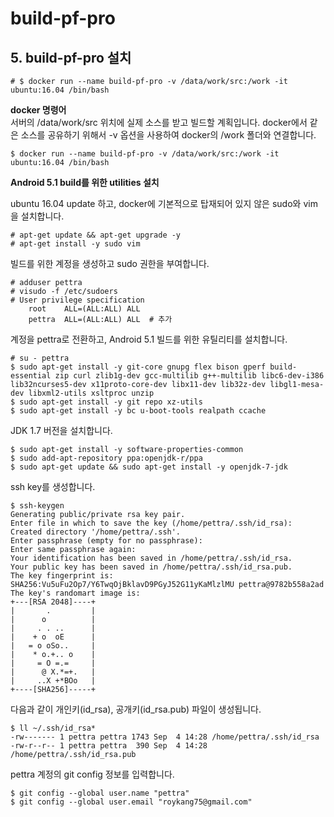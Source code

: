 # build-pf-pro

## 5. build-pf-pro 설치
```
# $ docker run --name build-pf-pro -v /data/work/src:/work -it ubuntu:16.04 /bin/bash
```

**docker 명령어**  
서버의 /data/work/src 위치에 실제 소스를 받고 빌드할 계획입니다. docker에서 같은 소스를 공유하기 위해서 -v 옵션을 사용하여 docker의 /work 폴더와 연결합니다.  
```
$ docker run --name build-pf-pro -v /data/work/src:/work -it ubuntu:16.04 /bin/bash
```

**Android 5.1 build를 위한 utilities 설치**

ubuntu 16.04 update 하고, docker에 기본적으로 탑재되어 있지 않은 sudo와 vim을 설치합니다.  
```
# apt-get update && apt-get upgrade -y
# apt-get install -y sudo vim
```

빌드를 위한 계정을 생성하고 sudo 권한을 부여합니다.  
```
# adduser pettra
# visudo -f /etc/sudoers
# User privilege specification
    root    ALL=(ALL:ALL) ALL
    pettra  ALL=(ALL:ALL) ALL  # 추가
```

계정을 pettra로 전환하고, Android 5.1 빌드를 위한 유틸리티를 설치합니다.    
```
# su - pettra
$ sudo apt-get install -y git-core gnupg flex bison gperf build-essential zip curl zlib1g-dev gcc-multilib g++-multilib libc6-dev-i386 lib32ncurses5-dev x11proto-core-dev libx11-dev lib32z-dev libgl1-mesa-dev libxml2-utils xsltproc unzip
$ sudo apt-get install -y git repo xz-utils
$ sudo apt-get install -y bc u-boot-tools realpath ccache
```
JDK 1.7 버전을 설치합니다.
```
$ sudo apt-get install -y software-properties-common
$ sudo add-apt-repository ppa:openjdk-r/ppa  
$ sudo apt-get update && sudo apt-get install -y openjdk-7-jdk 
```
ssh key를 생성합니다.  
```
$ ssh-keygen
Generating public/private rsa key pair.
Enter file in which to save the key (/home/pettra/.ssh/id_rsa): 
Created directory '/home/pettra/.ssh'.
Enter passphrase (empty for no passphrase): 
Enter same passphrase again: 
Your identification has been saved in /home/pettra/.ssh/id_rsa.
Your public key has been saved in /home/pettra/.ssh/id_rsa.pub.
The key fingerprint is:
SHA256:Vu5uFu2Op7/Y6TwqOjBklavD9PGyJ52G11yKaMlzlMU pettra@9782b558a2ad
The key's randomart image is:
+---[RSA 2048]----+
|       .         |
|      o          |
|     . . ..      |
|    + o  oE      |
|   = o oSo..     |
|    * o.+.. o    |
|     = O =.=     |
|      @ X.*=+.   |
|     ..X +*BOo   |
+----[SHA256]-----+
```

다음과 같이 개인키(id_rsa), 공개키(id_rsa.pub) 파일이 생성됩니다.  
```
$ ll ~/.ssh/id_rsa*
-rw------- 1 pettra pettra 1743 Sep  4 14:28 /home/pettra/.ssh/id_rsa
-rw-r--r-- 1 pettra pettra  390 Sep  4 14:28 /home/pettra/.ssh/id_rsa.pub
```

pettra 계정의 git config 정보를 입력합니다.  
```
$ git config --global user.name "pettra"
$ git config --global user.email "roykang75@gmail.com"
```
